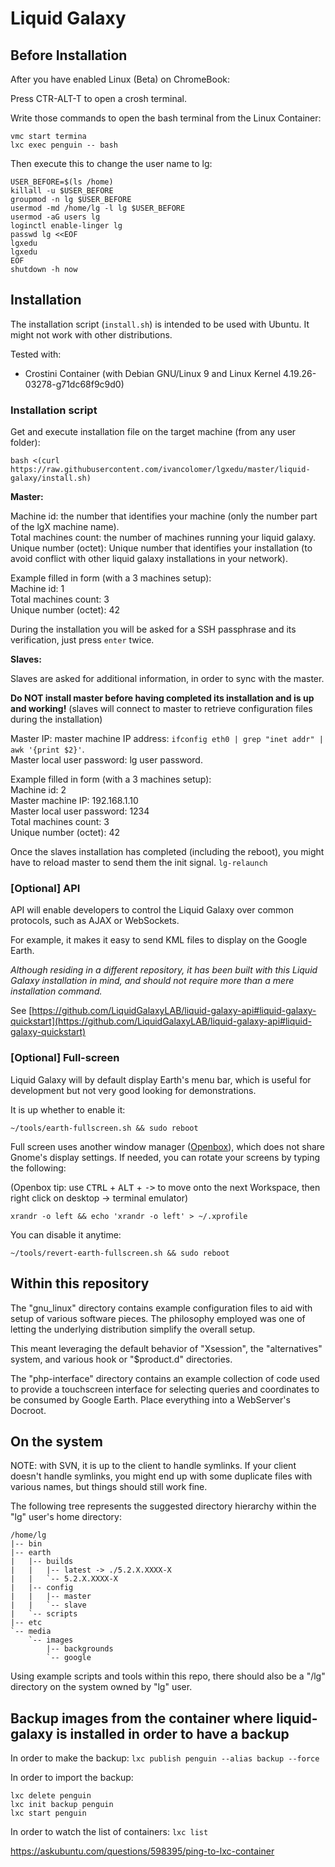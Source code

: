 # Liquid Galaxy

## Before Installation

After you have enabled Linux (Beta) on ChromeBook:

Press CTR-ALT-T to open a crosh terminal.

Write those commands to open the bash terminal from the Linux Container:

```
vmc start termina
lxc exec penguin -- bash
```

Then execute this to change the user name to lg:
```
USER_BEFORE=$(ls /home)
killall -u $USER_BEFORE
groupmod -n lg $USER_BEFORE
usermod -md /home/lg -l lg $USER_BEFORE
usermod -aG users lg
loginctl enable-linger lg
passwd lg <<EOF
lgxedu
lgxedu
EOF
shutdown -h now
```


## Installation

The installation script (`install.sh`) is intended to be used with Ubuntu. It might not work
with other distributions.

Tested with:

- Crostini Container (with Debian GNU/Linux 9 and Linux Kernel 4.19.26-03278-g71dc68f9c9d0)

### Installation script

Get and execute installation file on the target machine (from any user folder):

`bash <(curl https://raw.githubusercontent.com/ivancolomer/lgxedu/master/liquid-galaxy/install.sh)`

**Master:**

Machine id: the number that identifies your machine (only the number part of the lgX machine name).<br>
Total machines count: the number of machines running your liquid galaxy.<br>
Unique number (octet): Unique number that identifies your installation (to avoid conflict with other liquid galaxy installations in your network).

Example filled in form (with a 3 machines setup):<br>
Machine id: 1<br>
Total machines count: 3<br>
Unique number (octet): 42

During the installation you will be asked for a SSH passphrase and its verification, just press `enter` twice.

**Slaves:**

Slaves are asked for additional information, in order to sync with the master.

<b>Do NOT install master before having completed its installation and is up and working!</b> (slaves will connect to master to retrieve configuration files during the installation)

Master IP: master machine IP address: `ifconfig eth0 | grep "inet addr" | awk '{print $2}'`.<br>
Master local user password: lg user password.

Example filled in form (with a 3 machines setup):<br>
Machine id: 2<br>
Master machine IP: 192.168.1.10<br>
Master local user password: 1234<br>
Total machines count: 3<br>
Unique number (octet): 42

Once the slaves installation has completed (including the reboot), you might have to reload master to send them the init signal. `lg-relaunch`

### [Optional] API

API will enable developers to control the Liquid Galaxy over common protocols, such as AJAX or WebSockets.

For example, it makes it easy to send KML files to display on the Google Earth.

*Although residing in a different repository, it has been built with this Liquid Galaxy installation in mind, and should not require more than a mere installation command.*

See [https://github.com/LiquidGalaxyLAB/liquid-galaxy-api#liquid-galaxy-quickstart](https://github.com/LiquidGalaxyLAB/liquid-galaxy-api#liquid-galaxy-quickstart)

### [Optional] Full-screen

Liquid Galaxy will by default display Earth's menu bar, which is useful for development but not very good looking for demonstrations.

It is up whether to enable it:

`~/tools/earth-fullscreen.sh && sudo reboot`

Full screen uses another window manager ([Openbox](http://openbox.org/wiki/Main_Page)), which does not share Gnome's display settings. If needed, you can rotate your screens by typing the following:

(Openbox tip: use <kbd>CTRL</kbd> + <kbd>ALT</kbd> + <kbd>-></kbd> to move onto the next Workspace, then right click on desktop -> terminal emulator)

`xrandr -o left && echo 'xrandr -o left' > ~/.xprofile`

You can disable it anytime:

`~/tools/revert-earth-fullscreen.sh && sudo reboot`


## Within this repository

The "gnu_linux" directory contains example configuration files to aid
with setup of various software pieces. The philosophy employed was
one of letting the underlying distribution simplify the overall setup.

This meant leveraging the default behavior of "Xsession", the 
"alternatives" system, and various hook or "$product.d" directories.

The "php-interface" directory contains an example collection of code
used to provide a touchscreen interface for selecting queries and coordinates
to be consumed by Google Earth. Place everything into a WebServer's Docroot.

## On the system

NOTE: with SVN, it is up to the client to handle symlinks. If your client
doesn't handle symlinks, you might end up with some duplicate files with
various names, but things should still work fine.

The following tree represents the suggested directory hierarchy 
within the "lg" user's home directory:

```
/home/lg
|-- bin
|-- earth
|   |-- builds
|   |   |-- latest -> ./5.2.X.XXXX-X
|   |   `-- 5.2.X.XXXX-X
|   |-- config
|   |   |-- master
|   |   `-- slave
|   `-- scripts
|-- etc
`-- media
    `-- images
        |-- backgrounds
        `-- google
```

Using example scripts and tools within this repo, there should also be a "/lg"
directory on the system owned by "lg" user.

## Backup images from the container where liquid-galaxy is installed in order to have a backup

In order to make the backup:
`lxc publish penguin --alias backup --force`

In order to import the backup:
```
lxc delete penguin
lxc init backup penguin
lxc start penguin
```

In order to watch the list of containers:
`lxc list`

https://askubuntu.com/questions/598395/ping-to-lxc-container
